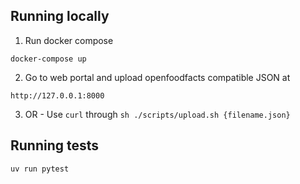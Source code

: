 ## Running locally

1. Run docker compose
```
docker-compose up
```
2. Go to web portal and upload openfoodfacts compatible JSON at 
```
http://127.0.0.1:8000
```
3. OR - Use `curl` through `sh ./scripts/upload.sh {filename.json}` 

## Running tests
```
uv run pytest
```
